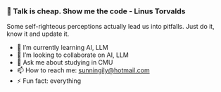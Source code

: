 ### 👋 Talk is cheap. Show me the code  - Linus Torvalds 

Some self-righteous perceptions actually lead us into pitfalls.
Just do it, know it and update it.

- 🌱 I’m currently learning AI, LLM
- 👯 I’m looking to collaborate on AI, LLM
- 💬 Ask me about studying in CMU
- 📫 How to reach me: sunningily@hotmail.com
- ⚡ Fun fact: everything
